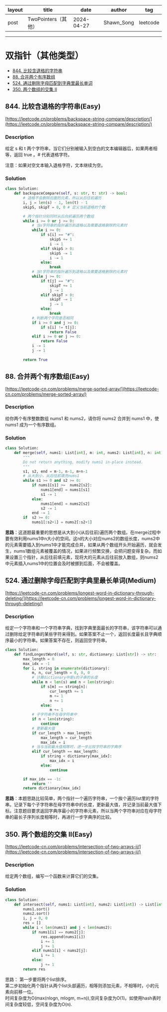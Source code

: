 |   layout  |   title | date | author  | tag |
|  ----  | ----  | ---- | ---- | ---- |
|  post | TwoPointers（其他） |  2024-04-27 | Shawn_Song  | leetcode
-------

# 双指针（其他类型）
* [844. 比较含退格的字符串](#844-比较含退格的字符串easy)
* [88. 合并两个有序数组](#88-合并两个有序数组easy)
* [524. 通过删除字母匹配到字典里最长单词](#524-通过删除字母匹配到字典里最长单词medium)
* [350. 两个数组的交集 II](#350-两个数组的交集-iieasy)


## 844. 比较含退格的字符串(Easy)

[https://leetcode.cn/problems/backspace-string-compare/description/](https://leetcode.cn/problems/backspace-string-compare/description/)


### Description
给定 s 和 t 两个字符串，当它们分别被输入到空白的文本编辑器后，如果两者相等，返回 true 。# 代表退格字符。

注意：如果对空文本输入退格字符，文本继续为空。

### Solution
```python
class Solution:
    def backspaceCompare(self, s: str, t: str) -> bool:
        # 退格不会删除后面的元素，所以从后往前遍历
        i, j = len(s) - 1, len(t) - 1
        skipS, skipT = 0, 0 # 定义当前退格的个数

        # 两个指针分别同时从后向前遍历两个数组
        while i >= 0 or j >= 0:
            # 当s字符串的指针遍历到退格以及需要退格删除的元素时
            while i >= 0:
                if s[i] == "#":
                    skipS += 1
                    i -= 1
                elif skipS > 0:
                    skipS -= 1
                    i -= 1
                else:
                    break
            # 当t字符串的指针遍历到退格以及需要退格删除的元素时
            while j >= 0:
                if t[j] == "#":
                    skipT += 1
                    j -= 1
                elif skipT > 0:
                    skipT -= 1
                    j -= 1
                else:
                    break
            # 判断两个字符是否相同
            if i >= 0 and j >= 0:
                if s[i] != t[j]:
                    return False
            elif i >= 0 or j >= 0:
                return False
            i -= 1
            j -= 1
        
        return True
```

## 88. 合并两个有序数组(Easy)

[https://leetcode-cn.com/problems/merge-sorted-array/](https://leetcode-cn.com/problems/merge-sorted-array/)


### Description
给你两个有序整数数组 nums1 和 nums2，请你将 nums2 合并到 nums1 中，使 nums1 成为一个有序数组。

### Solution
```python
class Solution:
    def merge(self, nums1: List[int], m: int, nums2: List[int], n: int) -> None:
        """
        Do not return anything, modify nums1 in-place instead.
        """
        s1, s2, end = m-1, n-1, m+n-1
        # 从大到小，从后往前填充nums1
        while s1 >= 0 and s2 >= 0:
            if nums1[s1] >=  nums2[s2]:
                nums1[end] = nums1[s1]
                s1 -= 1
            else:
                nums1[end] = nums2[s2]
                s2 -= 1
            end -= 1
        if  s2 >= 0:
            nums1[:s2+1] = nums2[:s2+1]
```

**思路**：这道题最重要的思想是从大到小(从后往前)遍历两个数组。在merge过程中要有效利用nums1中n大小的空间。这n的大小对应nums2的数组长度，nums2中的元素需要插入到nums1中才能完成合并，如果从两个数组开头开始遍历，就会发生，nums1数组元素被覆盖的情况，如果进行频繁交换，会把问题变得复杂。而如果设置三个指针，从后往前填元素，现将大的元素从后往前放入数组，则nums2中元素插入nums1中的位置会及时被挪到后面，不会被覆盖。


## 524. 通过删除字母匹配到字典里最长单词(Medium)
[https://leetcode-cn.com/problems/longest-word-in-dictionary-through-deleting/](https://leetcode-cn.com/problems/longest-word-in-dictionary-through-deleting/)

### Description
给定一个字符串和一个字符串字典，找到字典里面最长的字符串，该字符串可以通过删除给定字符串的某些字符来得到。如果答案不止一个，返回长度最长且字典顺序最小的字符串。如果答案不存在，则返回空字符串。

```python
class Solution:
    def findLongestWord(self, s: str, dictionary: List[str]) -> str:
        max_length = 0
        max_idx = -1
        for i, string in enumerate(dictionary):
            m, n, cur_length = 0, 0, 0
            # 计算dictionary中是s的子串的长度
            while m < len(s) and n < len(string):
                if s[m] == string[n]:
                    cur_length += 1
                    m += 1
                    n += 1
                else:
                    m += 1
            # 子字符串不在母字符串中
            if n < len(string):
                continue
            # 更新最大值
            if cur_length > max_length:
                max_length = cur_length
                max_idx = i
            # 当与当前最大值相等时，进一步比较字符串的字典序
            elif cur_length == max_length:
                if string < dictionary[max_idx]:
                    max_idx = i
                else:
                    continue

        if max_idx == -1:
            return ''
        return dictionary[max_idx]
```
**思路**：本题思路比较简单，两个指针一个遍历字符串，一个挨个遍历list里的字符串。记录下每个子字符串在母字符串中的长度，更新最大值，并记录当前最大值下标。注意题目要求返回字典序最小的字符串元素，所以当两个字符串对应在母字符串的最长子序列长度相等时，再进行一步字典序的比较。


## 350. 两个数组的交集 II(Easy)

[https://leetcode-cn.com/problems/intersection-of-two-arrays-ii/](https://leetcode-cn.com/problems/intersection-of-two-arrays-ii/)

### Description
给定两个数组，编写一个函数来计算它们的交集。

### Solution
```python
class Solution:
    def intersect(self, nums1: List[int], nums2: List[int]) -> List[int]:
        nums1.sort()
        nums2.sort()
        i, j = 0, 0
        res = []
        while i < len(nums1) and j < len(nums2):
            if nums1[i] == nums2[j]:
                res.append(nums1[i])
                i += 1
                j += 1
            elif nums1[i] < nums2[j]:
                i += 1
            else:
                j += 1
        return res
```
思路：
第一步要将两个list排序。  
第二步初始化两个指针从两个list头部遍历，相等则添加元素，不相等时，小的元素向前移一位。   
时间复杂度为O(max(nlogn, mlogm, m+n)),空间复杂度为O(1)。如使用hash表时间复杂度较低，空间复杂度为O(n).





































